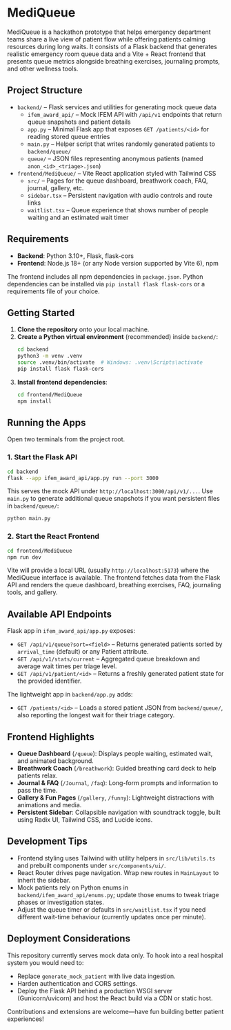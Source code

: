 # MediQueue

MediQueue is a hackathon prototype that helps emergency department teams share a live view of patient flow while offering patients calming resources during long waits. It consists of a Flask backend that generates realistic emergency room queue data and a Vite + React frontend that presents queue metrics alongside breathing exercises, journaling prompts, and other wellness tools.

## Project Structure
- `backend/` – Flask services and utilities for generating mock queue data
  - `ifem_award_api/` – Mock IFEM API with `/api/v1` endpoints that return queue snapshots and patient details
  - `app.py` – Minimal Flask app that exposes `GET /patients/<id>` for reading stored queue entries
  - `main.py` – Helper script that writes randomly generated patients to `backend/queue/`
  - `queue/` – JSON files representing anonymous patients (named `anon_<id>_<triage>.json`)
- `frontend/MediQueue/` – Vite React application styled with Tailwind CSS
  - `src/` – Pages for the queue dashboard, breathwork coach, FAQ, journal, gallery, etc.
  - `sidebar.tsx` – Persistent navigation with audio controls and route links
  - `waitlist.tsx` – Queue experience that shows number of people waiting and an estimated wait timer

## Requirements
- **Backend**: Python 3.10+, Flask, flask-cors
- **Frontend**: Node.js 18+ (or any Node version supported by Vite 6), npm

The frontend includes all npm dependencies in `package.json`. Python dependencies can be installed via `pip install flask flask-cors` or a requirements file of your choice.

## Getting Started
1. **Clone the repository** onto your local machine.
2. **Create a Python virtual environment** (recommended) inside `backend/`:
   ```bash
   cd backend
   python3 -m venv .venv
   source .venv/bin/activate  # Windows: .venv\Scripts\activate
   pip install flask flask-cors
   ```
3. **Install frontend dependencies**:
   ```bash
   cd frontend/MediQueue
   npm install
   ```

## Running the Apps
Open two terminals from the project root.

### 1. Start the Flask API
```bash
cd backend
flask --app ifem_award_api/app.py run --port 3000
```
This serves the mock API under `http://localhost:3000/api/v1/...`. Use `main.py` to generate additional queue snapshots if you want persistent files in `backend/queue/`:
```bash
python main.py
```

### 2. Start the React Frontend
```bash
cd frontend/MediQueue
npm run dev
```
Vite will provide a local URL (usually `http://localhost:5173`) where the MediQueue interface is available. The frontend fetches data from the Flask API and renders the queue dashboard, breathing exercises, FAQ, journaling tools, and gallery.

## Available API Endpoints
Flask app in `ifem_award_api/app.py` exposes:
- `GET /api/v1/queue?sort=<field>` – Returns generated patients sorted by `arrival_time` (default) or any Patient attribute.
- `GET /api/v1/stats/current` – Aggregated queue breakdown and average wait times per triage level.
- `GET /api/v1/patient/<id>` – Returns a freshly generated patient state for the provided identifier.

The lightweight app in `backend/app.py` adds:
- `GET /patients/<id>` – Loads a stored patient JSON from `backend/queue/`, also reporting the longest wait for their triage category.

## Frontend Highlights
- **Queue Dashboard** (`/queue`): Displays people waiting, estimated wait, and animated background.
- **Breathwork Coach** (`/breathwork`): Guided breathing card deck to help patients relax.
- **Journal & FAQ** (`/Journal`, `/faq`): Long-form prompts and information to pass the time.
- **Gallery & Fun Pages** (`/gallery`, `/funny`): Lightweight distractions with animations and media.
- **Persistent Sidebar**: Collapsible navigation with soundtrack toggle, built using Radix UI, Tailwind CSS, and Lucide icons.

## Development Tips
- Frontend styling uses Tailwind with utility helpers in `src/lib/utils.ts` and prebuilt components under `src/components/ui/`.
- React Router drives page navigation. Wrap new routes in `MainLayout` to inherit the sidebar.
- Mock patients rely on Python enums in `backend/ifem_award_api/enums.py`; update those enums to tweak triage phases or investigation states.
- Adjust the queue timer or defaults in `src/waitlist.tsx` if you need different wait-time behaviour (currently updates once per minute).

## Deployment Considerations
This repository currently serves mock data only. To hook into a real hospital system you would need to:
- Replace `generate_mock_patient` with live data ingestion.
- Harden authentication and CORS settings.
- Deploy the Flask API behind a production WSGI server (Gunicorn/uvicorn) and host the React build via a CDN or static host.

Contributions and extensions are welcome—have fun building better patient experiences!
